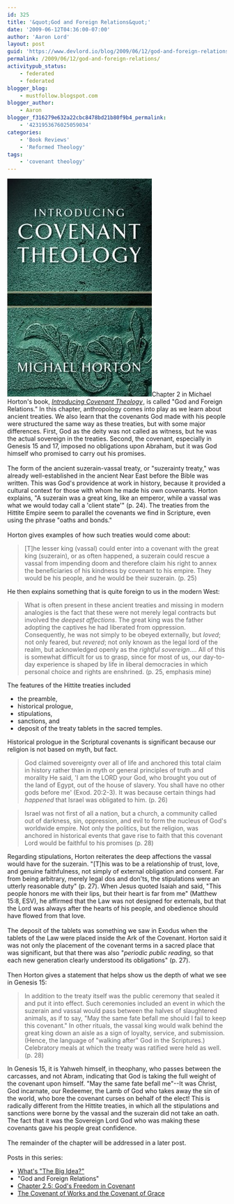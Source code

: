 ```yaml
---
id: 325
title: '&quot;God and Foreign Relations&quot;'
date: '2009-06-12T04:36:00-07:00'
author: 'Aaron Lord'
layout: post
guid: 'https://www.devlord.io/blog/2009/06/12/god-and-foreign-relations/'
permalink: /2009/06/12/god-and-foreign-relations/
activitypub_status:
    - federated
    - federated
blogger_blog:
    - mustfollow.blogspot.com
blogger_author:
    - Aaron
blogger_f316279e632a22cbc8478bd21b80f9b4_permalink:
    - '4231953676025059034'
categories:
    - 'Book Reviews'
    - 'Reformed Theology'
tags:
    - 'covenant theology'
---
```


<a href="/assets/img/2011/10/horton_ict.jpg"><img src="/assets/img/2011/10/horton_ict.jpg?w=199" alt="" border="0" /></a>Chapter 2 in Michael Horton's book, <span style="font-style:italic;"><a href="http://www.amazon.com/gp/product/080107195X?ie=UTF8&amp;tag=lbmusic&amp;linkCode=as2&amp;camp=1789&amp;creative=390957&amp;creativeASIN=080107195X">Introducing Covenant Theology</a><img src="http://www.assoc-amazon.com/e/ir?t=lbmusic&amp;l=as2&amp;o=1&amp;a=080107195X" alt="" border="0" height="1" width="1" /></span>, is called "God and Foreign Relations."  In this chapter, anthropology comes into play as we learn about ancient treaties.  We also learn that the covenants God made with his people were structured the same way as these treaties, but with some major differences.  First, God as the deity was not called as witness, but he was the actual sovereign in the treaties.  Second, the covenant, especially in Genesis 15 and 17, imposed no obligations upon Abraham, but it was God himself who promised to carry out his promises.<br /><br />The form of the ancient suzerain-vassal treaty, or "suzerainty treaty," was already well-established in the ancient Near East before the Bible was written.  This was God's providence at work in history, because it provided a cultural context for those with whom he made his own covenants.  Horton explains, "A suzerain was a great king, like an emperor, while a vassal was what we would today call a 'client state'" (p. 24).  The treaties from the Hittite Empire seem to parallel the covenants we find in Scripture, even using the phrase "oaths and bonds."<br /><br />Horton gives examples of how such treaties would come about:<br />

<blockquote>[T]he lesser king (vassal) could enter into a covenant with the great king (suzerain), or as often happened, a suzerain could rescue a vassal from impending doom and therefore claim his right to annex the beneficiaries of his kindness by covenant to his empire.  They would be his people, and he would be their suzerain. (p. 25)</blockquote>

He then explains something that is quite foreign to us in the modern West:<br />

<blockquote>What is often present in these ancient treaties and missing in modern analogies is the fact that these were not merely legal contracts but involved the <span style="font-style:italic;">deepest affections</span>.  The great king was the father adopting the captives he had liberated from oppression.  Consequently, he was not simply to be obeyed externally, but <span style="font-style:italic;">loved</span>; not only feared, but <span style="font-style:italic;">revered</span>; not only known as the legal lord of the realm, but acknowledged openly as the <span style="font-style:italic;">rightful sovereign</span>....  All of this is somewhat difficult for us to grasp, since for most of us, our day-to-day experience is shaped by life in liberal democracies in which personal choice and rights are enshrined. (p. 25, emphasis mine)<br /></blockquote>

The features of the Hittite treaties included<br />

<ul><li>the preamble,</li><li>historical prologue,</li><li>stipulations,</li><li>sanctions, and<br /></li><li>deposit of the treaty tablets in the sacred temples.</li></ul>

Historical prologue in the Scriptural covenants is significant because our religion is not based on myth, but fact.<br />

<blockquote>God claimed sovereignty over all of life and anchored this total claim in history rather than in myth or general principles of truth and morality He said, 'I am the LORD your God, who brought you out of the land of Egypt, out of the house of slavery.  You shall have no other gods before me' (Exod. 20:2-3).  It was because certain things had <span style="font-style:italic;">happened</span> that Israel was obligated to him. (p. 26)</blockquote>

<blockquote>Israel was not first of all a nation, but a church, a community called out of darkness, sin, oppression, and evil to form the nucleus of God's worldwide empire. Not only the politics, but the religion, was anchored in historical events that gave rise to faith that this covenant Lord would be faithful to his promises (p. 28)<br /></blockquote>

Regarding stipulations, Horton reiterates the deep affections the vassal would have for the suzerain.  "[T]his was to be a relationship of trust, love, and genuine faithfulness, not simply of external obligation and consent.  Far from being arbitrary, merely legal dos and don'ts, the stipulations were an utterly reasonable duty" (p. 27).  When Jesus quoted Isaiah and said, "<span class="woc">This people honors me with their lips, but their heart is far from me" (Matthew 15:8, ESV), he affirmed that the Law was not designed for externals, but that the Lord was always after the hearts of his people, and obedience should have flowed from that love.<br /><br />The deposit of the tablets was something we saw in Exodus when the tablets of the Law were placed inside the Ark of the Covenant.  Horton said it was not only the placement of the covenant terms in a sacred place that was significant, but that there was also "<span style="font-style:italic;">periodic public reading,</span> so that each new generation clearly understood its obligations" (p. 27).<br /><br />Then Horton gives a statement that helps show us the depth of what we see in Genesis 15:<br />

<blockquote>In addition to the treaty itself was the public ceremony that sealed it and put it into effect.  Such ceremonies included an event in which the suzerain and vassal would pass between the halves of slaughtered animals, as if to say, "May the same fate befall me should I fail to keep this covenant." In other rituals, the vassal king would walk behind the great king down an aisle as a sign of loyalty, service, and submission.  (Hence, the language of "walking after" God in the Scriptures.)  Celebratory meals at which the treaty was ratified were held as well. (p. 28)<br /></blockquote>

In Genesis 15, it is Yahweh himself, in theophany, who passes between the carcasses, and not Abram, indicating that God is taking the full weight of the covenant upon himself.  "May the same fate befall me"--It was Christ, God incarnate, our Redeemer, the Lamb of God who takes away the sin of the world, who bore the covenant curses on behalf of the elect!  This is radically different from the Hittite treaties, in which all the stipulations and sanctions were borne by the vassal and the suzerain did not take an oath.  The fact that it was the Sovereign Lord God who was making these covenants gave his people great confidence.<br /><br />The remainder of the chapter will be addressed in a later post.<br /><br />Posts in this series:<br /></span>

<ul><li><a href="/2009/06/04/whats-the-big-idea/">What's "The Big Idea?"</a><br /></li><li>"God and Foreign Relations"</li><li><a href="/2009/07/01/chapter-2-5-gods-freedom-in-covenant/">Chapter 2.5: God's Freedom in Covenant</a></li><li><a href="/2009/07/11/the-covenant-of-works-and-the-covenant-of-grace/">The Covenant of Works and the Covenant of Grace</a></li></ul>

<div class="blogger-post-footer"></div>